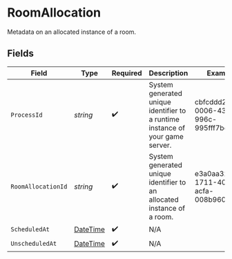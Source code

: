 # RoomAllocation

Metadata on an allocated instance of a room.


## Fields

| Field                                                                                 | Type                                                                                  | Required                                                                              | Description                                                                           | Example                                                                               |
| ------------------------------------------------------------------------------------- | ------------------------------------------------------------------------------------- | ------------------------------------------------------------------------------------- | ------------------------------------------------------------------------------------- | ------------------------------------------------------------------------------------- |
| `ProcessId`                                                                           | *string*                                                                              | :heavy_check_mark:                                                                    | System generated unique identifier to a runtime instance of your game server.         | cbfcddd2-0006-43ae-996c-995fff7bed2e                                                  |
| `RoomAllocationId`                                                                    | *string*                                                                              | :heavy_check_mark:                                                                    | System generated unique identifier to an allocated instance of a room.                | e3a0aa32-1711-4036-acfa-008b96061a78                                                  |
| `ScheduledAt`                                                                         | [DateTime](https://learn.microsoft.com/en-us/dotnet/api/system.datetime?view=net-5.0) | :heavy_check_mark:                                                                    | N/A                                                                                   |                                                                                       |
| `UnscheduledAt`                                                                       | [DateTime](https://learn.microsoft.com/en-us/dotnet/api/system.datetime?view=net-5.0) | :heavy_check_mark:                                                                    | N/A                                                                                   |                                                                                       |